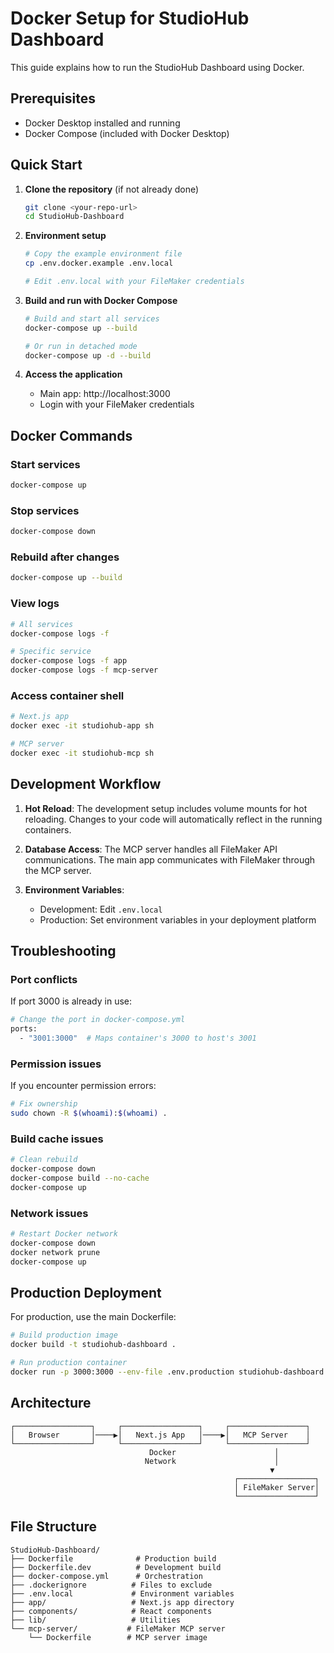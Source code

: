 # Docker Setup for StudioHub Dashboard

This guide explains how to run the StudioHub Dashboard using Docker.

## Prerequisites

- Docker Desktop installed and running
- Docker Compose (included with Docker Desktop)

## Quick Start

1. **Clone the repository** (if not already done)
   ```bash
   git clone <your-repo-url>
   cd StudioHub-Dashboard
   ```

2. **Environment setup**
   ```bash
   # Copy the example environment file
   cp .env.docker.example .env.local
   
   # Edit .env.local with your FileMaker credentials
   ```

3. **Build and run with Docker Compose**
   ```bash
   # Build and start all services
   docker-compose up --build
   
   # Or run in detached mode
   docker-compose up -d --build
   ```

4. **Access the application**
   - Main app: http://localhost:3000
   - Login with your FileMaker credentials

## Docker Commands

### Start services
```bash
docker-compose up
```

### Stop services
```bash
docker-compose down
```

### Rebuild after changes
```bash
docker-compose up --build
```

### View logs
```bash
# All services
docker-compose logs -f

# Specific service
docker-compose logs -f app
docker-compose logs -f mcp-server
```

### Access container shell
```bash
# Next.js app
docker exec -it studiohub-app sh

# MCP server
docker exec -it studiohub-mcp sh
```

## Development Workflow

1. **Hot Reload**: The development setup includes volume mounts for hot reloading. Changes to your code will automatically reflect in the running containers.

2. **Database Access**: The MCP server handles all FileMaker API communications. The main app communicates with FileMaker through the MCP server.

3. **Environment Variables**: 
   - Development: Edit `.env.local`
   - Production: Set environment variables in your deployment platform

## Troubleshooting

### Port conflicts
If port 3000 is already in use:
```bash
# Change the port in docker-compose.yml
ports:
  - "3001:3000"  # Maps container's 3000 to host's 3001
```

### Permission issues
If you encounter permission errors:
```bash
# Fix ownership
sudo chown -R $(whoami):$(whoami) .
```

### Build cache issues
```bash
# Clean rebuild
docker-compose down
docker-compose build --no-cache
docker-compose up
```

### Network issues
```bash
# Restart Docker network
docker-compose down
docker network prune
docker-compose up
```

## Production Deployment

For production, use the main Dockerfile:
```bash
# Build production image
docker build -t studiohub-dashboard .

# Run production container
docker run -p 3000:3000 --env-file .env.production studiohub-dashboard
```

## Architecture

```
┌─────────────────┐     ┌─────────────────┐     ┌─────────────────┐
│   Browser       │────▶│   Next.js App   │────▶│   MCP Server    │
└─────────────────┘     └─────────────────┘     └─────────────────┘
                               Docker                      │
                              Network                      │
                                                          ▼
                                                  ┌─────────────────┐
                                                  │ FileMaker Server│
                                                  └─────────────────┘
```

## File Structure

```
StudioHub-Dashboard/
├── Dockerfile              # Production build
├── Dockerfile.dev          # Development build
├── docker-compose.yml      # Orchestration
├── .dockerignore          # Files to exclude
├── .env.local             # Environment variables
├── app/                   # Next.js app directory
├── components/            # React components
├── lib/                   # Utilities
└── mcp-server/           # FileMaker MCP server
    └── Dockerfile        # MCP server image
```